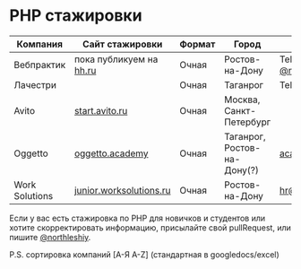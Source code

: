 # PHP стажировки 

| Компания       | Сайт стажировки                                                 | Формат | Город                       | Контакты                                                                                   |
| -------------- | --------------------------------------------------------------- | ------ | --------------------------- | ------------------------------------------------------------------------------------------ |
| Вебпрактик     | пока публикуем на [hh.ru](https://rostov.hh.ru/employer/726289) | Очная  | Ростов-на-Дону              | Telegram: [@ali_na_na1](https://t.me/ali_na_na1), [@northleshiy](https://t.me/northleshiy) |
| Лачестри       |                                                                 | Очная  | Таганрог                    | Telegram: [@wwwonderfox](https://t.me/wwwonderfox)                                         |
| Avito          | [start.avito.ru](https://start.avito.ru/)                       | Очная  | Москва, Санкт-Петербург     |                                                                                            |
| Oggetto        | [oggetto.academy](http://oggetto.academy/#courses)              | Очная  | Таганрог, Ростов-на-Дону(?) | [academy@oggettoweb.com](mailto:academy@oggettoweb.com)                                    |
| Work Solutions | [junior.worksolutions.ru](https://junior.worksolutions.ru/)     | Очная  | Ростов-на-Дону              | [hr@worksolutions.ru](mailto:hr@worksolutions.ru)                                          |

Если у вас есть стажировка по PHP для новичков и студентов или хотите скорректировать информацию, присылайте свой pullRequest, или пишите [@northleshiy](https://t.me/northleshiy).

P.S. сортировка компаний [А-Я A-Z] (стандартная в googledocs/excel)
